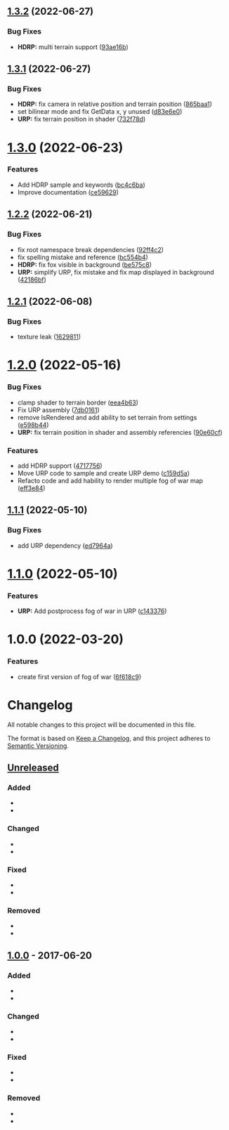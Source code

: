## [1.3.2](https://github.com/OpenSourceUnityPackage/FogOfWar/compare/1.3.1...1.3.2) (2022-06-27)


### Bug Fixes

* **HDRP:** multi terrain support ([93ae16b](https://github.com/OpenSourceUnityPackage/FogOfWar/commit/93ae16bc1c4c378d1a8141c18054f497561c1b14))

## [1.3.1](https://github.com/OpenSourceUnityPackage/FogOfWar/compare/1.3.0...1.3.1) (2022-06-27)


### Bug Fixes

* **HDRP:** fix camera in relative position and terrain position ([865baa1](https://github.com/OpenSourceUnityPackage/FogOfWar/commit/865baa126096227999ab4d7af0d19000d101426f))
* set bilinear mode and fix GetData x, y unused ([d83e6e0](https://github.com/OpenSourceUnityPackage/FogOfWar/commit/d83e6e04f48808260816e035f638be30fa6e5d5f))
* **URP:** fix terrain position in shader ([732f78d](https://github.com/OpenSourceUnityPackage/FogOfWar/commit/732f78d7aa06e70cf007bdbce1aa25be31e571aa))

# [1.3.0](https://github.com/OpenSourceUnityPackage/FogOfWar/compare/1.2.2...1.3.0) (2022-06-23)


### Features

* Add HDRP sample and keywords ([bc4c6ba](https://github.com/OpenSourceUnityPackage/FogOfWar/commit/bc4c6ba96f884aee9bf3b6158aa8dc2283122e36))
* Improve documentation ([ce59629](https://github.com/OpenSourceUnityPackage/FogOfWar/commit/ce5962928e1ce04f2e53ac55152c0e34557aa4e9))

## [1.2.2](https://github.com/OpenSourceUnityPackage/FogOfWar/compare/1.2.1...1.2.2) (2022-06-21)


### Bug Fixes

* fix root namespace break dependencies ([92ff4c2](https://github.com/OpenSourceUnityPackage/FogOfWar/commit/92ff4c22057bb25fd4125c2006fc1e2790faf7d0))
* fix spelling mistake and reference ([bc554b4](https://github.com/OpenSourceUnityPackage/FogOfWar/commit/bc554b4b3ad29eac1c454bfd499e17b597e8b3d8))
* **HDRP:** fix fox visible in background ([be575c8](https://github.com/OpenSourceUnityPackage/FogOfWar/commit/be575c8161e5c1b5dfea413ed7038a8995251cd2))
* **URP:** simplify URP, fix mistake and fix map displayed in background ([42186bf](https://github.com/OpenSourceUnityPackage/FogOfWar/commit/42186bf773aac011d376b9413a0cbf17824cc399))

## [1.2.1](https://github.com/OpenSourceUnityPackage/FogOfWar/compare/1.2.0...1.2.1) (2022-06-08)


### Bug Fixes

* texture leak ([1629811](https://github.com/OpenSourceUnityPackage/FogOfWar/commit/16298116575fd873dd6aaaa6427fd731f8aec094))

# [1.2.0](https://github.com/OpenSourceUnityPackage/FogOfWar/compare/1.1.1...1.2.0) (2022-05-16)


### Bug Fixes

* clamp shader to terrain border ([eea4b63](https://github.com/OpenSourceUnityPackage/FogOfWar/commit/eea4b63eb25a2348ad0f107190f3290dc1c0b74b))
* Fix URP assembly ([7db0161](https://github.com/OpenSourceUnityPackage/FogOfWar/commit/7db0161718146266084f2ac2f6ff77b99eff991c))
* remove IsRendered and add ability to set terrain from settings ([e598b44](https://github.com/OpenSourceUnityPackage/FogOfWar/commit/e598b4445ae512059a2564e642bd98c2d4143db9))
* **URP:** fix terrain position in shader and assembly referencies ([90e60cf](https://github.com/OpenSourceUnityPackage/FogOfWar/commit/90e60cf2209a4d6d71d15dd2f888c0f788a9d2c9))


### Features

* add HDRP support ([4717756](https://github.com/OpenSourceUnityPackage/FogOfWar/commit/47177569fad283999d23990d5b99ea1db11a20e0))
* Move URP code to sample and create URP demo ([c159d5a](https://github.com/OpenSourceUnityPackage/FogOfWar/commit/c159d5a0af3e1917e419c1ff557dea990bfd0952))
* Refacto code and add hability to render multiple fog of war map ([eff3e84](https://github.com/OpenSourceUnityPackage/FogOfWar/commit/eff3e84bf817c489254d222a345ea14123c74193))

## [1.1.1](https://github.com/OpenSourceUnityPackage/FogOfWar/compare/1.1.0...1.1.1) (2022-05-10)


### Bug Fixes

* add URP dependency ([ed7964a](https://github.com/OpenSourceUnityPackage/FogOfWar/commit/ed7964a9ab141f580ca4db980bf418b070fedfe5))

# [1.1.0](https://github.com/OpenSourceUnityPackage/FogOfWar/compare/1.0.0...1.1.0) (2022-05-10)


### Features

* **URP:** Add postprocess fog of war in URP ([c143376](https://github.com/OpenSourceUnityPackage/FogOfWar/commit/c143376229469053e727991e5ce38f378b49519a))

# 1.0.0 (2022-03-20)


### Features

* create first version of fog of war ([6f618c9](https://github.com/OpenSourceUnityPackage/FogOfWar/commit/6f618c90a48debfd9cbdb2bf3236ffd56849c7f1))

# Changelog
All notable changes to this project will be documented in this file.

The format is based on [Keep a Changelog](https://keepachangelog.com/en/1.0.0/),
and this project adheres to [Semantic Versioning](https://semver.org/spec/v2.0.0.html).

## [Unreleased]
### Added
-
- 

### Changed
-
-

### Fixed
-
-

### Removed
-
-

## [1.0.0] - 2017-06-20
### Added
-
- 

### Changed
-
-

### Fixed
-
-

### Removed
-
-

[Unreleased]: https://github.com/olivierlacan/keep-a-changelog/compare/v1.0.0...HEAD
[1.0.0]: https://github.com/olivierlacan/keep-a-changelog/compare/v0.3.0...v1.0.0
